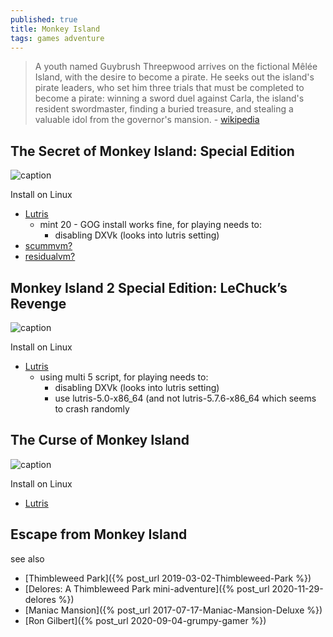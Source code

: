 ```yaml
---
published: true
title: Monkey Island
tags: games adventure
---
```

> A youth named Guybrush Threepwood arrives on the fictional Mêlée Island, with the desire to become a pirate. He seeks out the island's pirate leaders, who set him three trials that must be completed to become a pirate: winning a sword duel against Carla, the island's resident swordmaster, finding a buried treasure, and stealing a valuable idol from the governor's mansion. - [wikipedia](https://en.wikipedia.org/wiki/The_Secret_of_Monkey_Island)

## The Secret of Monkey Island: Special Edition 

![caption](https://lutris.net/games/banner/the-secret-of-monkey-island-special-edition.jpg) <!-- .element height="50%" width="50% ustify-content="left" -->

Install on Linux
- [Lutris](https://lutris.net/games/the-secret-of-monkey-island-special-edition/)
	- mint 20 - GOG install works fine, for playing needs to:
    	- disabling DXVk (looks into lutris setting)
- [scummvm?](https://forums.scummvm.org/viewtopic.php?t=7671)
- [residualvm?](https://wiki.residualvm.org/index.php/Monkey_Island_series)

## Monkey Island 2 Special Edition: LeChuck’s Revenge

![caption](https://lutris.net/games/banner/monkey-island-2-special-edition.jpg) <!-- .element height="50%" width="50% ustify-content="left" -->

Install on Linux
- [Lutris](https://lutris.net/games/monkey-island-2-special-edition/)
	- using multi 5 script, for playing needs to:
    	- disabling DXVk (looks into lutris setting)
    	- use lutris-5.0-x86_64 (and not lutris-5.7.6-x86_64 which seems to crash randomly

## The Curse of Monkey Island

![caption](https://lutris.net/games/banner/the-curse-of-monkey-island.jpg) <!-- .element height="50%" width="50% ustify-content="left" -->

Install on Linux
- [Lutris](https://lutris.net/games/the-curse-of-monkey-island/)

## Escape from Monkey Island

see also
- [Thimbleweed Park]({% post_url 2019-03-02-Thimbleweed-Park %})
- [Delores: A Thimbleweed Park mini-adventure]({% post_url 2020-11-29-delores %})
- [Maniac Mansion]({% post_url 2017-07-17-Maniac-Mansion-Deluxe %})
- [Ron Gilbert]({% post_url 2020-09-04-grumpy-gamer %})